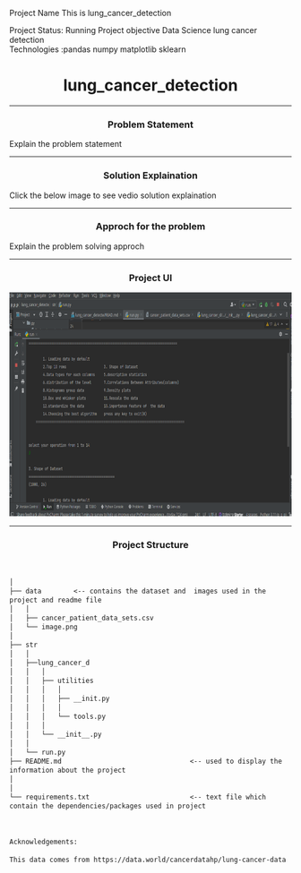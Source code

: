 Project Name This is lung_cancer_detection

Project Status: Running Project objective 
Data Science lung cancer detection  
Technologies :pandas numpy matplotlib sklearn





<h1 align="center">lung_cancer_detection</h1>

---

<h3 align="center">Problem Statement</h3>

Explain the problem statement

---

<h3 align="center">Solution Explaination</h3>

Click the below image to see vedio solution explaination 


---

<h3 align="center">Approch for the problem</h3>

Explain the problem solving approch

---

<h3 align="center">Project UI</h3>

<p align="center"><img src="data/image.png" width="700" height="400"></p>

---



<h3 align="center">Project Structure</h3>

```
                       

│  
├── data        <-- contains the dataset and  images used in the project and readme file
│   │
│   ├── cancer_patient_data_sets.csv
│   └── image.png
│   
├── str
│   │
│   ├──lung_cancer_d
│   │   │
│   │   ├── utilities
│   │   │   │
│   │   │   ├── __init.py             
│   │   │   │                                        
│   │   │   └── tools.py        
│   │   │   
│   │   └── __init__.py
│   │
│   └── run.py
├── README.md                                <-- used to display the information about the project
│
│
└── requirements.txt                         <-- text file which contain the dependencies/packages used in project 
                            


Acknowledgements:

This data comes from https://data.world/cancerdatahp/lung-cancer-data
